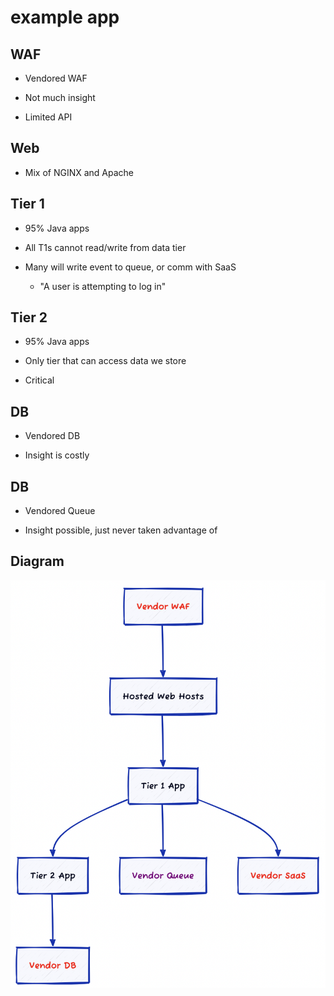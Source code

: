 # example app

## WAF

- Vendored WAF

- Not much insight

- Limited API

## Web

- Mix of NGINX and Apache

## Tier 1

- 95% Java apps

- All T1s cannot read/write from data tier

- Many will write event to queue, or comm with SaaS
  - "A user is attempting to log in"

## Tier 2

- 95% Java apps

- Only tier that can access data we store

- Critical

## DB

- Vendored DB

- Insight is costly

## DB

- Vendored Queue

- Insight possible, just never taken advantage of

## Diagram

![diagram](diagram.png "diagram")
